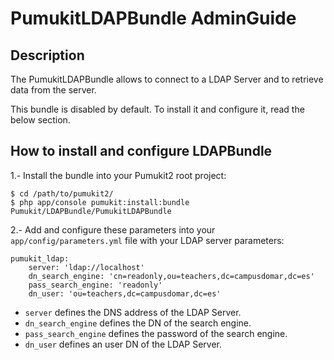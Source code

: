PumukitLDAPBundle AdminGuide
============================

Description
-----------

The PumukitLDAPBundle allows to connect to a LDAP Server
and to retrieve data from the server.

This bundle is disabled by default. To install it and
configure it, read the below section.


How to install and configure LDAPBundle
---------------------------------------

1.- Install the bundle into your Pumukit2 root project:

```
$ cd /path/to/pumukit2/
$ php app/console pumukit:install:bundle Pumukit/LDAPBundle/PumukitLDAPBundle
```

2.- Add and configure these parameters into your `app/config/parameters.yml` file
with your LDAP server parameters:

```
pumukit_ldap:
    server: 'ldap://localhost'
    dn_search_engine: 'cn=readonly,ou=teachers,dc=campusdomar,dc=es'
    pass_search_engine: 'readonly'
    dn_user: 'ou=teachers,dc=campusdomar,dc=es'
```

* `server` defines the DNS address of the LDAP Server.
* `dn_search_engine` defines the DN of the search engine.
* `pass_search_engine` defines the password of the search engine.
* `dn_user` defines an user DN of the LDAP Server.